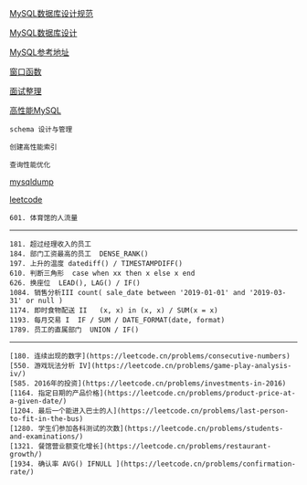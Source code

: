 
[MySQL数据库设计规范](./MySQL数据库设计规范.md)

[MySQL数据库设计](./MySQL数据库设计.md)

[MySQL参考地址](./MySQL参考地址.md)

[窗口函数](./窗口函数.md)

[面试整理](./interview.md)

[高性能MySQL](./高性能MySQL.md)

    schema 设计与管理

    创建高性能索引

    查询性能优化

[mysqldump](./mysqldump.md)

[leetcode](./leetcode.md)

    601. 体育馆的人流量
---

    181. 超过经理收入的员工
    184. 部门工资最高的员工  DENSE_RANK()
    197. 上升的温度 datediff() / TIMESTAMPDIFF()
    610. 判断三角形  case when xx then x else x end
    626. 换座位  LEAD(), LAG() / IF()
    1084. 销售分析III count( sale_date between '2019-01-01' and '2019-03-31' or null ) 
    1174. 即时食物配送 II   (x, x) in (x, x) / SUM(x = x)
    1193. 每月交易 I  IF / SUM / DATE_FORMAT(date, format)
    1789. 员工的直属部门  UNION / IF()

---

    [180. 连续出现的数字](https://leetcode.cn/problems/consecutive-numbers)
    [550. 游戏玩法分析 IV](https://leetcode.cn/problems/game-play-analysis-iv/)
    [585. 2016年的投资](https://leetcode.cn/problems/investments-in-2016)
    [1164. 指定日期的产品价格](https://leetcode.cn/problems/product-price-at-a-given-date/)
    [1204. 最后一个能进入巴士的人](https://leetcode.cn/problems/last-person-to-fit-in-the-bus)
    [1280. 学生们参加各科测试的次数](https://leetcode.cn/problems/students-and-examinations/)
    [1321. 餐馆营业额变化增长](https://leetcode.cn/problems/restaurant-growth/)
    [1934. 确认率 AVG() IFNULL ](https://leetcode.cn/problems/confirmation-rate/)  

